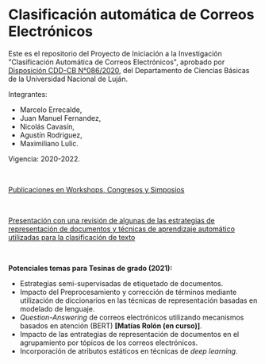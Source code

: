 # Clasificación automática de Correos Electrónicos

Este es el repositorio del Proyecto de Iniciación a la Investigación "Clasificación Automática de Correos Electrónicos", aprobado por [Disposición CDD-CB N°086/2020](https://resoluciones.unlu.edu.ar/documento.frame.php?cod=106707), del Departamento de Ciencias Básicas de la Universidad Nacional de Luján.

Integrantes:
- Marcelo Errecalde,
- Juan Manuel Fernandez,
- Nicolás Cavasín,
- Agustín Rodriguez,
- Maximiliano Lulic.

Vigencia: 2020-2022.

<br />

[Publicaciones en Workshops, Congresos y Simposios](https://github.com/jumafernandez/clasificacion_correos/blob/main/publicaciones.md)

<br />

[Presentación con una revisión de algunas de las estrategias de representación de documentos y técnicas de aprendizaje automático utilizadas para la clasificación de texto](https://docs.google.com/presentation/d/e/2PACX-1vT7e58_EUDUo8fmciykinDlwag8eRqZidJXpIFG5r3tUvfejNfRbcPlGq_ScDxOPplsKx1bwrQdjbEA/pub?start=false&loop=false&delayms=3000)

<br />

__Potenciales temas para Tesinas de grado (2021):__
- Estrategias semi-supervisadas de etiquetado de documentos.
- Impacto del Preprocesamiento y corrección de términos mediante utilización de diccionarios en las técnicas de representación basadas en modelado de lenguaje.
- _Question-Answering_ de correos electrónicos utilizando mecanismos basados en atención (BERT) __\[Matías Rolón (en curso)\]__.
- Impacto de las entrategias de representación de documentos en el agrupamiento por tópicos de los correos electrónicos.
- Incorporación de atributos estáticos en técnicas de _deep learning_.
